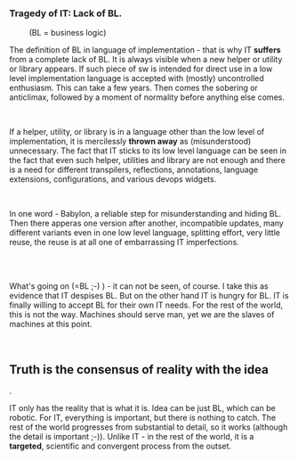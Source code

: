 ﻿<h3 ><strong>Tragedy of IT: Lack of BL. </strong></h3>&nbsp;&nbsp;&nbsp;&nbsp;&nbsp;&nbsp;&nbsp;&nbsp;&nbsp;(BL = business logic)

<p >The definition of BL in language of implementation - 
that is why IT <strong>suffers</strong> from a complete lack of BL. It is always visible when a 
new helper or utility or library appears. If such piece of sw is intended for 
direct use in a low level implementation language is accepted with (mostly) 
uncontrolled enthusiasm. This can take a few years. Then comes the sobering or 
anticlimax, followed by a moment of normality before anything else comes. <o:p></o:p>
</p>
<br />
<p >If a helper, utility, or library is in a language other 
than the low level of implementation, it is mercilessly <strong>thrown away</strong> as 
(misunderstood) unnecessary. The 
fact that IT sticks to its low level language can be seen in the fact that even 
such helper, utilities and library are not enough and there is a need for 
different transpilers, reflections, annotations, language extensions, 
configurations, and various devops widgets.<o:p></o:p></p>
<br />
<p >In one word - Babylon, a reliable step for misunderstanding 
and hiding BL. Then there apperas one version after another, incompatible 
updates, many different variants even in one low level language, splitting 
effort, very little reuse, the reuse is at all one of embarrassing IT 
imperfections.<o:p></o:p></p>
<br />
<br />
<p >What's going on (=BL ;-) ) - it can not be seen, of course. 
I take this as evidence that IT despises BL. But on the other hand IT is hungry 
for BL. IT is finally willing to accept BL for their own IT needs. For the rest 
of the world, this is not the way. Machines should serve man, yet we are the 
slaves of machines at this point.<o:p></o:p></p>
<br />
<h2><strong>Truth is the consensus of reality 
	with the idea</strong></h2>. <p>IT only has the reality that is what it is. Idea can be just 
	BL, which can be robotic. For IT, everything is important, but there is 
	nothing to catch. The rest of the world progresses from substantial to 
	detail, so it works (although the detail is important ;-)). Unlike IT - in the rest of the world, it is a 
<strong>targeted</strong>, scientific 
	and convergent process from the outset.</p>


